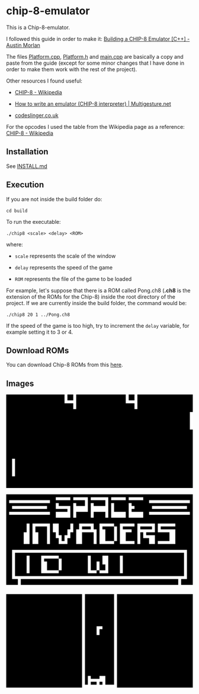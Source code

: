 # chip-8-emulator

This is a Chip-8-emulator.

I followed this guide in order to make it: [Building a CHIP-8 Emulator [C&#43;&#43;] - Austin Morlan](https://austinmorlan.com/posts/chip8_emulator/)

The files [Platform.cpp](src/Platform.cpp), [Platform.h](src/Platform.h) and [main.cpp](src/main.cpp) are basically a copy and paste from the guide (except for some minor changes that I have done in order to make them work with the rest of the project).

Other resources I found useful:

- [CHIP-8 - Wikipedia](https://en.wikipedia.org/wiki/CHIP-8)

- [How to write an emulator (CHIP-8 interpreter) | Multigesture.net](https://multigesture.net/articles/how-to-write-an-emulator-chip-8-interpreter/)

- [codeslinger.co.uk](http://www.codeslinger.co.uk/pages/projects/chip8.html)

For the opcodes I used the table from the Wikipedia page as a reference: [CHIP-8 - Wikipedia](https://en.wikipedia.org/wiki/CHIP-8#Opcode_table)

## Installation

See [INSTALL.md](INSTALL.md)

## Execution

If you are not inside the build folder do:

```shell
cd build
```

To run the executable:

```shell
./chip8 <scale> <delay> <ROM>
```

where:

- `scale` represents the scale of the window

- `delay` represents the speed of the game

- `ROM` represents the file of the game to be loaded

For example, let's suppose that there is a ROM called Pong.ch8 (**.ch8** is the extension of the ROMs for the Chip-8) inside the root directory of the project. If we are currently inside the build folder, the command would be:

```shell
./chip8 20 1 ../Pong.ch8
```

If the speed of the game is too high, try to increment the `delay` variable, for example setting it to 3 or 4.

## Download ROMs

You can download Chip-8 ROMs from this [here](https://github.com/dmatlack/chip8/tree/master/roms/games).

## Images

![pong](docs/pong.png)

![space_invaders](docs/space_invaders.png)

![tetris](docs/tetris.png)
